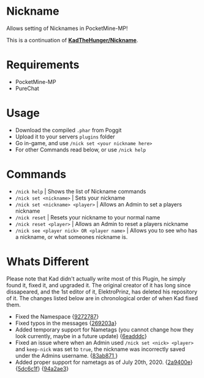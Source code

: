 # Nickname
Allows setting of Nicknames in PocketMine-MP!

This is a continuation of **[KadTheHunger/Nickname](https://github.com/KadTheHunter/Nickname)**.

# Requirements
- PocketMine-MP
- PureChat

# Usage
- Download the compiled `.phar` from Poggit
- Upload it to your servers `plugins` folder
- Go in-game, and use `/nick set <your nickname here>`
- For other Commands read below, or use `/nick help`

# Commands
- `/nick help` | Shows the list of Nickname commands 
- `/nick set <nickname>` | Sets your nickname 
- `/nick set <nickname> <player>` | Allows an Admin to set a players nickname
- `/nick reset` | Resets your nickname to your normal name
- `/nick reset <player>` | Allows an Admin to reset a players nickname
- `/nick see <player nick> OR <player name>` | Allows you to see who has a nickname, or what someones nickname is.

# Whats Different
Please note that Kad didn't actually write most of this Plugin, he simply found it, fixed it, and upgraded it. The original creator of it has long since dissapeared, and the 1st editor of it, ElektroPrinz, has deleted his repository of it. The changes listed below are in chronological order of when Kad fixed them.
 
- Fixed the Namespace {[9272787](https://github.com/KadTheHunter/Nickname/commit/927278741b5dccf4862690ed465aca09a9132f04)}
- Fixed typos in the messages {[269203a](https://github.com/KadTheHunter/Nickname/commit/269203acf25be73c905359c9741d49311af3eec7)}
- Added temporary support for Nametags (you cannot change how they look currently, maybe in a future update) {[6eadddc](https://github.com/KadTheHunter/Nickname/commit/6eadddc250d4e03c990548b82e216de04d5d46a8)}
- Fixed an issue where when an Admin used `/nick set <nick> <player>` and `keep-nick` was set to `true`, the nickname was incorrectly saved under the Admins username. {[83ab871
](https://github.com/KadTheHunter/Nickname/commit/83ab871f0a999cf03eb16b553ecc2271a4449968)}
- Added proper support for nametags as of July 20th, 2020. {[2a9400e](https://github.com/KadTheHunter/Nickname/commit/2a9400e4f5b19a5948ea2ad79696371d2687a7b8)} {[5dc6c1f](https://github.com/KadTheHunter/Nickname/commit/5dc6c1fbcb5aa7626022b42c01d3f3b164e35684)} {[94a2ae3](https://github.com/KadTheHunter/Nickname/commit/94a2ae310a0a0c5f6dbabcafc5ca2af301e0d187)}
